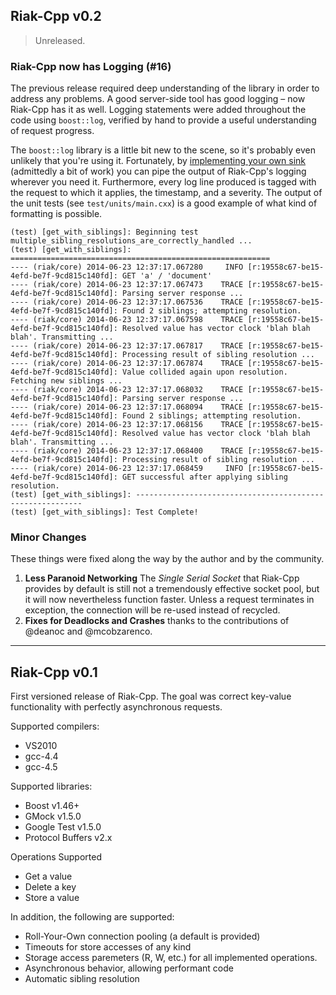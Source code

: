 ## Riak-Cpp v0.2

> Unreleased.

### Riak-Cpp now has Logging (#16)

The previous release required deep understanding of the library in order to address any problems. A good server-side tool has good logging – now Riak-Cpp has it as well. Logging statements were added throughout the code using `boost::log`, verified by hand to provide a useful understanding of request progress.

The `boost::log` library is a little bit new to the scene, so it's probably even unlikely that you're using it. Fortunately, by [implementing your own sink](http://boost-log.sourceforge.net/libs/log/doc/html/log/extension.html) (admittedly a bit of work) you can pipe the output of Riak-Cpp's logging wherever you need it. Furthermore, every log line produced is tagged with the request to which it applies, the timestamp, and a severity. The output of the unit tests (see `test/units/main.cxx`) is a good example of what kind of formatting is possible.

    (test) [get_with_siblings]: Beginning test multiple_sibling_resolutions_are_correctly_handled ...
	(test) [get_with_siblings]: ==========================================================
	---- (riak/core) 2014-06-23 12:37:17.067280     INFO [r:19558c67-be15-4efd-be7f-9cd815c140fd]: GET 'a' / 'document'
	---- (riak/core) 2014-06-23 12:37:17.067473    TRACE [r:19558c67-be15-4efd-be7f-9cd815c140fd]: Parsing server response ...
	---- (riak/core) 2014-06-23 12:37:17.067536    TRACE [r:19558c67-be15-4efd-be7f-9cd815c140fd]: Found 2 siblings; attempting resolution.
	---- (riak/core) 2014-06-23 12:37:17.067598    TRACE [r:19558c67-be15-4efd-be7f-9cd815c140fd]: Resolved value has vector clock 'blah blah blah'. Transmitting ...
	---- (riak/core) 2014-06-23 12:37:17.067817    TRACE [r:19558c67-be15-4efd-be7f-9cd815c140fd]: Processing result of sibling resolution ...
	---- (riak/core) 2014-06-23 12:37:17.067874    TRACE [r:19558c67-be15-4efd-be7f-9cd815c140fd]: Value collided again upon resolution. Fetching new siblings ...
	---- (riak/core) 2014-06-23 12:37:17.068032    TRACE [r:19558c67-be15-4efd-be7f-9cd815c140fd]: Parsing server response ...
	---- (riak/core) 2014-06-23 12:37:17.068094    TRACE [r:19558c67-be15-4efd-be7f-9cd815c140fd]: Found 2 siblings; attempting resolution.
	---- (riak/core) 2014-06-23 12:37:17.068156    TRACE [r:19558c67-be15-4efd-be7f-9cd815c140fd]: Resolved value has vector clock 'blah blah blah'. Transmitting ...
	---- (riak/core) 2014-06-23 12:37:17.068400    TRACE [r:19558c67-be15-4efd-be7f-9cd815c140fd]: Processing result of sibling resolution ...
	---- (riak/core) 2014-06-23 12:37:17.068459     INFO [r:19558c67-be15-4efd-be7f-9cd815c140fd]: GET successful after applying sibling resolution.
	(test) [get_with_siblings]: ----------------------------------------------------------
	(test) [get_with_siblings]: Test Complete!

### Minor Changes

These things were fixed along the way by the author and by the community.

 1. **Less Paranoid Networking** The _Single Serial Socket_ that Riak-Cpp provides by default is still not a tremendously effective socket pool, but it will now nevertheless function faster. Unless a request terminates in exception, the connection will be re-used instead of recycled.
 2. **Fixes for Deadlocks and Crashes** thanks to the contributions of @deanoc and @mcobzarenco.

----

## Riak-Cpp v0.1

First versioned release of Riak-Cpp. The goal was correct key-value functionality with perfectly asynchronous requests.

Supported compilers:

 * VS2010
 * gcc-4.4
 * gcc-4.5

Supported libraries:

 * Boost v1.46+
 * GMock v1.5.0
 * Google Test v1.5.0
 * Protocol Buffers v2.x

Operations Supported
 
 * Get a value
 * Delete a key
 * Store a value
 
In addition, the following are supported:

 * Roll-Your-Own connection pooling (a default is provided)
 * Timeouts for store accesses of any kind
 * Storage access paremeters (R, W, etc.) for all implemented operations.
 * Asynchronous behavior, allowing performant code
 * Automatic sibling resolution
